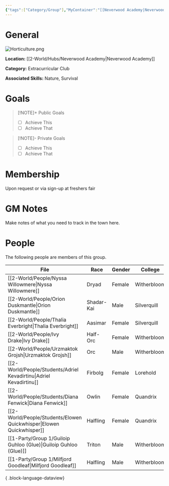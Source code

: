 ```yaml
---
{"tags":["Category/Group"],"MyContainer":"[[Neverwood Academy|Neverwood Academy]]","MyCategory":"Extracurricular Club","image":"Horticulture.png","obsidianUIMode":"preview","leaders":null,"staff":null,"members":null,"initiates":null,"primary_contact":null,"Skill1":"Nature","Skill2":"Survival","dg-publish":true,"dg-path":"World/Groups/Extracurricular Club/Fantastical Horticulture Club.md","permalink":"/world/groups/extracurricular-club/fantastical-horticulture-club/","dgPassFrontmatter":true,"updated":"2025-09-29T12:39:34.000+01:00"}
---
```



# General

![Horticulture.png](/img/user/z_Assets/Extracurriculars/Horticulture.png)

**Location:** [[2-World/Hubs/Neverwood Academy\|Neverwood Academy]]

**Category:** Extracurricular Club

**Associated Skills:** Nature, Survival
# Goals

> [!NOTE]+ Public Goals
> - [ ] Achieve This
> - [ ] Achieve That

> [!NOTE]- Private Goals
> - [ ] Achieve This
> - [ ] Achieve That

# Membership
Upon request or via sign-up at freshers fair

# GM Notes

Make notes of what you need to track in the town here. 


# People

The following people are members of this group.  

| File                                                                    | Race       | Gender | College     |
| ----------------------------------------------------------------------- | ---------- | ------ | ----------- |
| [[2-World/People/Nyssa Willowmere\|Nyssa Willowmere]]                | Dryad      | Female | Witherbloom |
| [[2-World/People/Orion Duskmantle\|Orion Duskmantle]]                | Shadar-Kai | Male   | Silverquill |
| [[2-World/People/Thalia Everbright\|Thalia Everbright]]              | Aasimar    | Female | Silverquill |
| [[2-World/People/Ivy Drake\|Ivy Drake]]                              | Half-Orc   | Female | Witherbloom |
| [[2-World/People/Urzmaktok Grojsh\|Urzmaktok Grojsh]]                | Orc        | Male   | Witherbloom |
| [[2-World/People/Students/Adriel Kevadirtinu\|Adriel Kevadirtinu]]   | Firbolg    | Female | Lorehold    |
| [[2-World/People/Students/Diana Fenwick\|Diana Fenwick]]             | Owlin      | Female | Quandrix    |
| [[2-World/People/Students/Elowen Quickwhisper\|Elowen Quickwhisper]] | Halfling   | Female | Quandrix    |
| [[1-Party/Group 1/Guiloip Guhloo (Glue)\|Guiloip Guhloo (Glue)]]     | Triton     | Male   | Witherbloom |
| [[1-Party/Group 1/Milfjord Goodleaf\|Milfjord Goodleaf]]             | Halfling   | Male   | Witherbloom |

{ .block-language-dataview}
